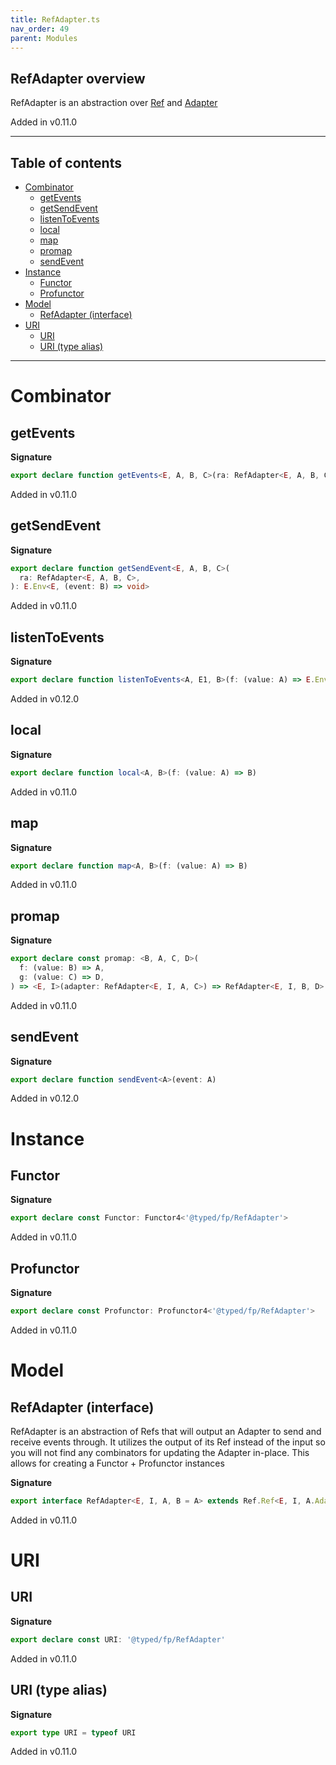 ```yaml
---
title: RefAdapter.ts
nav_order: 49
parent: Modules
---
```


## RefAdapter overview

RefAdapter is an abstraction over [Ref](./Ref.ts.md) and [Adapter](./Adapter.ts.md)

Added in v0.11.0

---

<h2 class="text-delta">Table of contents</h2>

- [Combinator](#combinator)
  - [getEvents](#getevents)
  - [getSendEvent](#getsendevent)
  - [listenToEvents](#listentoevents)
  - [local](#local)
  - [map](#map)
  - [promap](#promap)
  - [sendEvent](#sendevent)
- [Instance](#instance)
  - [Functor](#functor)
  - [Profunctor](#profunctor)
- [Model](#model)
  - [RefAdapter (interface)](#refadapter-interface)
- [URI](#uri)
  - [URI](#uri-1)
  - [URI (type alias)](#uri-type-alias)

---

# Combinator

## getEvents

**Signature**

```ts
export declare function getEvents<E, A, B, C>(ra: RefAdapter<E, A, B, C>): RS.ReaderStream<E, C>
```

Added in v0.11.0

## getSendEvent

**Signature**

```ts
export declare function getSendEvent<E, A, B, C>(
  ra: RefAdapter<E, A, B, C>,
): E.Env<E, (event: B) => void>
```

Added in v0.11.0

## listenToEvents

**Signature**

```ts
export declare function listenToEvents<A, E1, B>(f: (value: A) => E.Env<E1, B>)
```

Added in v0.12.0

## local

**Signature**

```ts
export declare function local<A, B>(f: (value: A) => B)
```

Added in v0.11.0

## map

**Signature**

```ts
export declare function map<A, B>(f: (value: A) => B)
```

Added in v0.11.0

## promap

**Signature**

```ts
export declare const promap: <B, A, C, D>(
  f: (value: B) => A,
  g: (value: C) => D,
) => <E, I>(adapter: RefAdapter<E, I, A, C>) => RefAdapter<E, I, B, D>
```

Added in v0.11.0

## sendEvent

**Signature**

```ts
export declare function sendEvent<A>(event: A)
```

Added in v0.12.0

# Instance

## Functor

**Signature**

```ts
export declare const Functor: Functor4<'@typed/fp/RefAdapter'>
```

Added in v0.11.0

## Profunctor

**Signature**

```ts
export declare const Profunctor: Profunctor4<'@typed/fp/RefAdapter'>
```

Added in v0.11.0

# Model

## RefAdapter (interface)

RefAdapter is an abstraction of Refs that will output an Adapter to send and receive events through.
It utilizes the output of its Ref instead of the input so you will not find any combinators for
updating the Adapter in-place. This allows for creating a Functor + Profunctor instances

**Signature**

```ts
export interface RefAdapter<E, I, A, B = A> extends Ref.Ref<E, I, A.Adapter<A, B>> {}
```

Added in v0.11.0

# URI

## URI

**Signature**

```ts
export declare const URI: '@typed/fp/RefAdapter'
```

Added in v0.11.0

## URI (type alias)

**Signature**

```ts
export type URI = typeof URI
```

Added in v0.11.0
